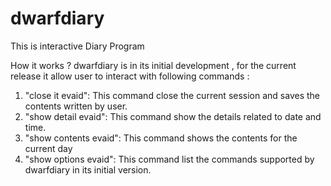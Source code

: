 # dwarfdiary
This is interactive Diary Program

How it works ?
 dwarfdiary is in its initial development , for the current release it allow user to interact with following commands :
1. "close it evaid": 
           This command close the current session and saves the contents written by user.
2. "show detail evaid":
           This command show the details related to date and time. 
3. "show contents evaid":
           This command shows the contents for the current day
4. "show options evaid":
           This command list the commands supported by dwarfdiary in its initial version.
           
           
           
           

